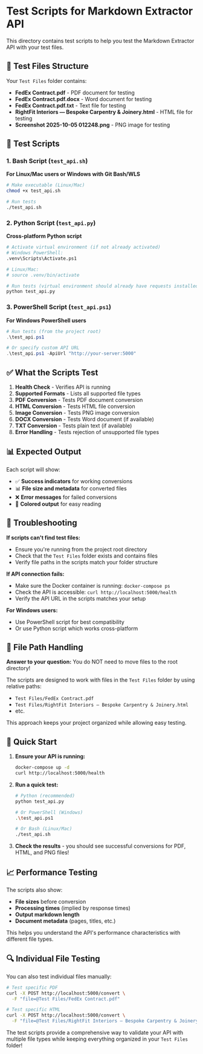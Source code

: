 # Test Scripts for Markdown Extractor API

This directory contains test scripts to help you test the Markdown Extractor API with your test files.

## 📁 Test Files Structure

Your `Test Files` folder contains:
- **FedEx Contract.pdf** - PDF document for testing
- **FedEx Contract.pdf.docx** - Word document for testing
- **FedEx Contract.pdf.txt** - Text file for testing
- **RightFit Interiors — Bespoke Carpentry & Joinery.html** - HTML file for testing
- **Screenshot 2025-10-05 012248.png** - PNG image for testing

## 🚀 Test Scripts

### 1. Bash Script (`test_api.sh`)
**For Linux/Mac users or Windows with Git Bash/WLS**

```bash
# Make executable (Linux/Mac)
chmod +x test_api.sh

# Run tests
./test_api.sh
```

### 2. Python Script (`test_api.py`)
**Cross-platform Python script**

```bash
# Activate virtual environment (if not already activated)
# Windows PowerShell:
.venv\Scripts\Activate.ps1

# Linux/Mac:
# source .venv/bin/activate

# Run tests (virtual environment should already have requests installed)
python test_api.py
```

### 3. PowerShell Script (`test_api.ps1`)
**For Windows PowerShell users**

```powershell
# Run tests (from the project root)
.\test_api.ps1

# Or specify custom API URL
.\test_api.ps1 -ApiUrl "http://your-server:5000"
```

## ✅ What the Scripts Test

1. **Health Check** - Verifies API is running
2. **Supported Formats** - Lists all supported file types
3. **PDF Conversion** - Tests PDF document conversion
4. **HTML Conversion** - Tests HTML file conversion
5. **Image Conversion** - Tests PNG image conversion
6. **DOCX Conversion** - Tests Word document (if available)
7. **TXT Conversion** - Tests plain text (if available)
8. **Error Handling** - Tests rejection of unsupported file types

## 📊 Expected Output

Each script will show:
- ✅ **Success indicators** for working conversions
- 📊 **File size and metadata** for converted files
- ❌ **Error messages** for failed conversions
- 🎨 **Colored output** for easy reading

## 🔧 Troubleshooting

**If scripts can't find test files:**
- Ensure you're running from the project root directory
- Check that the `Test Files` folder exists and contains files
- Verify file paths in the scripts match your folder structure

**If API connection fails:**
- Make sure the Docker container is running: `docker-compose ps`
- Check the API is accessible: `curl http://localhost:5000/health`
- Verify the API URL in the scripts matches your setup

**For Windows users:**
- Use PowerShell script for best compatibility
- Or use Python script which works cross-platform

## 🎯 File Path Handling

**Answer to your question:** You do NOT need to move files to the root directory!

The scripts are designed to work with files in the `Test Files` folder by using relative paths:
- `Test Files/FedEx Contract.pdf`
- `Test Files/RightFit Interiors — Bespoke Carpentry & Joinery.html`
- etc.

This approach keeps your project organized while allowing easy testing.

## 🚀 Quick Start

1. **Ensure your API is running:**
   ```bash
   docker-compose up -d
   curl http://localhost:5000/health
   ```

2. **Run a quick test:**
   ```bash
   # Python (recommended)
   python test_api.py

   # Or PowerShell (Windows)
   .\test_api.ps1

   # Or Bash (Linux/Mac)
   ./test_api.sh
   ```

3. **Check the results** - you should see successful conversions for PDF, HTML, and PNG files!

## 📈 Performance Testing

The scripts also show:
- **File sizes** before conversion
- **Processing times** (implied by response times)
- **Output markdown length**
- **Document metadata** (pages, titles, etc.)

This helps you understand the API's performance characteristics with different file types.

## 🔍 Individual File Testing

You can also test individual files manually:

```bash
# Test specific PDF
curl -X POST http://localhost:5000/convert \
  -F "file=@Test Files/FedEx Contract.pdf"

# Test specific HTML
curl -X POST http://localhost:5000/convert \
  -F "file=@Test Files/RightFit Interiors — Bespoke Carpentry & Joinery.html"
```

The test scripts provide a comprehensive way to validate your API with multiple file types while keeping everything organized in your `Test Files` folder!
